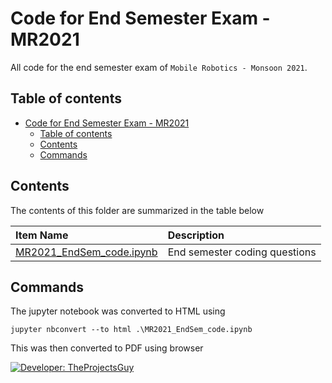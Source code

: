 # Code for End Semester Exam - MR2021

All code for the end semester exam of `Mobile Robotics - Monsoon 2021`.

## Table of contents

- [Code for End Semester Exam - MR2021](#code-for-end-semester-exam---mr2021)
    - [Table of contents](#table-of-contents)
    - [Contents](#contents)
    - [Commands](#commands)

## Contents

The contents of this folder are summarized in the table below

| Item Name | Description |
| :--- | :---- |
| [MR2021_EndSem_code.ipynb](./MR2021_EndSem_code.ipynb) | End semester coding questions |

## Commands

The jupyter notebook was converted to HTML using

```pwsh
jupyter nbconvert --to html .\MR2021_EndSem_code.ipynb
```

This was then converted to PDF using browser

[![Developer: TheProjectsGuy](https://img.shields.io/badge/Developer-TheProjectsGuy-blue)](https://github.com/TheProjectsGuy)
